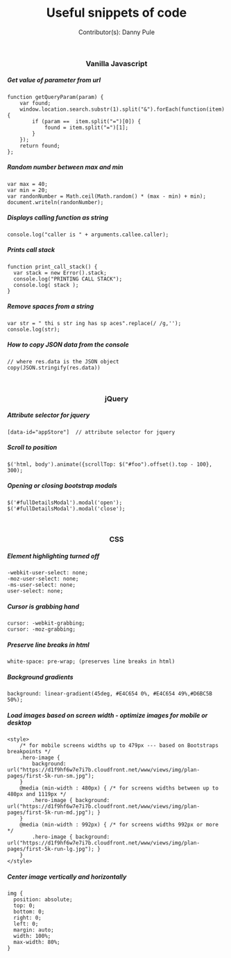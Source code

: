 <h1 align="center">Useful snippets of code</h1>
<p align="center">Contributor(s): Danny Pule</p>

<br />
<h3 align="center">Vanilla Javascript</h3>

##### Get value of parameter from url
```
function getQueryParam(param) {
    var found;
    window.location.search.substr(1).split("&").forEach(function(item) {
        if (param ==  item.split("=")[0]) {
            found = item.split("=")[1];
        }
    });
    return found;
};
```

##### Random number between max and min

```
var max = 40;
var min = 20;
var randonNumber = Math.ceil(Math.random() * (max - min) + min);
document.writeln(randonNumber);
```

##### Displays calling function as string
```
console.log("caller is " + arguments.callee.caller);
```

##### Prints call stack
```
function print_call_stack() {
  var stack = new Error().stack;
  console.log("PRINTING CALL STACK");
  console.log( stack );
}
```

##### Remove spaces from a string
```
var str = " thi s str ing has sp aces".replace(/ /g,'');
console.log(str);
```

##### How to copy JSON data from the console
```
// where res.data is the JSON object
copy(JSON.stringify(res.data))
```

<br />
<h3 align="center">jQuery</h3>

##### Attribute selector for jquery
```
[data-id="appStore"]  // attribute selector for jquery
```

##### Scroll to position
```
$('html, body').animate({scrollTop: $("#foo").offset().top - 100}, 300);
```

##### Opening or closing bootstrap modals
```
$('#fullDetailsModal').modal('open');
$('#fullDetailsModal').modal('close');
```

<br />
<h3 align="center">CSS</h3>

##### Element highlighting turned off
```
-webkit-user-select: none;
-moz-user-select: none;
-ms-user-select: none;
user-select: none;
```

##### Cursor is grabbing hand
```
cursor: -webkit-grabbing; 
cursor: -moz-grabbing;
```

##### Preserve line breaks in html
```
white-space: pre-wrap; (preserves line breaks in html)
```

##### Background gradients
```
background: linear-gradient(45deg, #E4C654 0%, #E4C654 49%,#D6BC5B 50%);
```

##### Load images based on screen width - optimize images for mobile or desktop
```
<style>
    /* for mobile screens widths up to 479px --- based on Bootstraps breakpoints */ 
    .hero-image { 
        background: url("https://d1f9hf6w7e7i7b.cloudfront.net/www/views/img/plan-pages/first-5k-run-sm.jpg"); 
    }
    @media (min-width : 480px) { /* for screens widths between up to 480px and 1119px */
        .hero-image { background: url("https://d1f9hf6w7e7i7b.cloudfront.net/www/views/img/plan-pages/first-5k-run-md.jpg"); }
    }
    @media (min-width : 992px) { /* for screens widths 992px or more */
        .hero-image { background: url("https://d1f9hf6w7e7i7b.cloudfront.net/www/views/img/plan-pages/first-5k-run-lg.jpg"); }
    }
</style>
```

##### Center image vertically and horizontally
```
img {
  position: absolute;
  top: 0;
  bottom: 0;
  right: 0;
  left: 0;
  margin: auto;
  width: 100%;
  max-width: 80%;
}
```




































